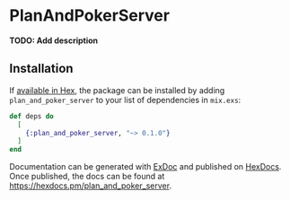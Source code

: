 # PlanAndPokerServer

**TODO: Add description**

## Installation

If [available in Hex](https://hex.pm/docs/publish), the package can be installed
by adding `plan_and_poker_server` to your list of dependencies in `mix.exs`:

```elixir
def deps do
  [
    {:plan_and_poker_server, "~> 0.1.0"}
  ]
end
```

Documentation can be generated with [ExDoc](https://github.com/elixir-lang/ex_doc)
and published on [HexDocs](https://hexdocs.pm). Once published, the docs can
be found at <https://hexdocs.pm/plan_and_poker_server>.

